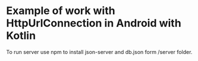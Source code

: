 # Example of work with HttpUrlConnection in Android with Kotlin

To run server use npm to install json-server and db.json form /server folder.


